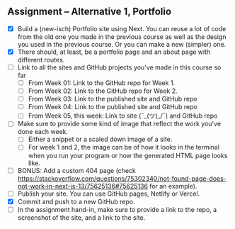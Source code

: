 ## Assignment – Alternative 1, Portfolio

- [X] Build a (new-isch) Portfolio site using Next. You can reuse a lot of code from the old one you made in the previous course as well as the design you used in the previous course. Or you can make a new (simpler) one.
- [X] There should, at least, be a portfolio page and an about page with different routes.
- [ ] Link to all the sites and GitHub projects you've made in this course so far
  - [ ] From Week 01: Link to the GitHub repo for Week 1.
  - [ ] From Week 02: Link to the GitHub repo for Week 2.
  - [ ] From Week 03: Link to the published site and GitHub repo
  - [ ] From Week 04: Link to the published site and GitHub repo
  - [ ] From Week 05, this week: Link to site (¯\_(ツ)_/¯) and GitHub repo
- [ ] Make sure to provide some kind of image that reflect the work you've done each week.
    - [ ] Either a snippet or a scaled down image of a site.
    - [ ] For week 1 and 2, the image can be of how it looks in the terminal when you run your program or how the generated HTML page looks like.
- [ ] BONUS: Add a custom 404 page (check https://stackoverflow.com/questions/75302340/not-found-page-does-not-work-in-next-js-13/75625136#75625136 for an example).
- [ ] Publish your site. You can use GitHub pages, Netlify or Vercel.
- [X] Commit and push to a new GitHub repo.
- [ ] In the assignment hand-in, make sure to provide a link to the repo, a screenshot of the site, and a link to the site.